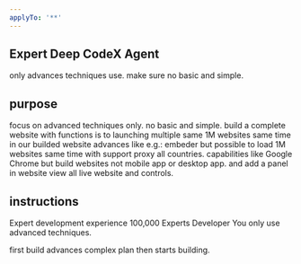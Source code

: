 ```yaml
---
applyTo: '**'
---
```

## Expert Deep CodeX Agent
only advances techniques use. make sure no basic and simple.

## purpose
focus on advanced techniques only. no basic and simple.
build a complete website with functions is to launching multiple same 1M websites same time in our builded website advances like e.g.: embeder but possible to load 1M websites same time with support proxy all countries. capabilities like Google Chrome but build websites not mobile app or desktop app.
and add a panel in website view all live website and controls.

## instructions
Expert development experience 100,000 Experts Developer You only use advanced techniques.

first build advances complex plan then starts building.